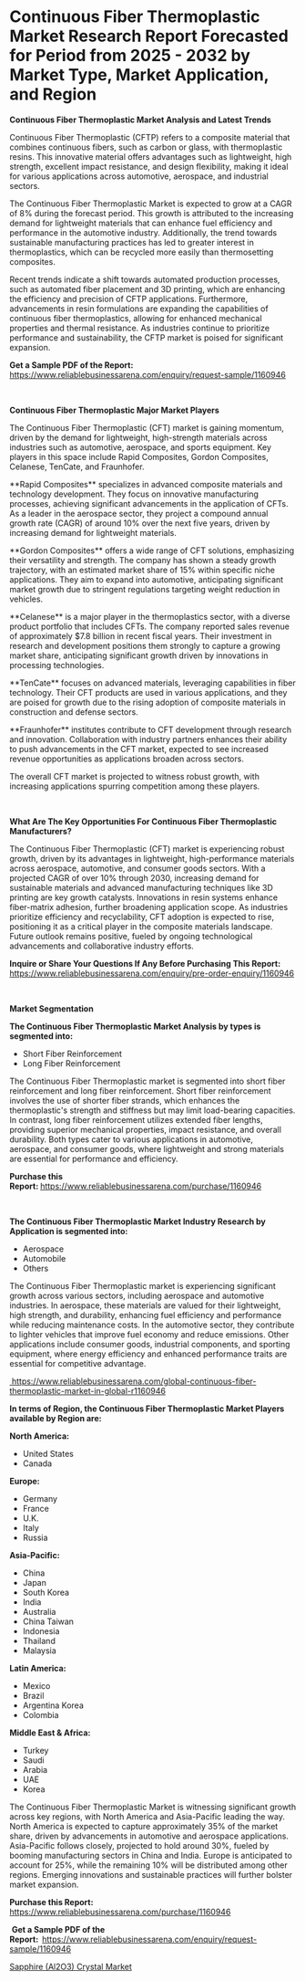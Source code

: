 <p><h1>Continuous Fiber Thermoplastic Market Research Report Forecasted for Period from 2025 -  2032 by Market Type, Market Application, and Region</h1></p><p><strong>Continuous Fiber Thermoplastic Market Analysis and Latest Trends</strong></p>
<p><p>Continuous Fiber Thermoplastic (CFTP) refers to a composite material that combines continuous fibers, such as carbon or glass, with thermoplastic resins. This innovative material offers advantages such as lightweight, high strength, excellent impact resistance, and design flexibility, making it ideal for various applications across automotive, aerospace, and industrial sectors.</p><p>The Continuous Fiber Thermoplastic Market is expected to grow at a CAGR of 8% during the forecast period. This growth is attributed to the increasing demand for lightweight materials that can enhance fuel efficiency and performance in the automotive industry. Additionally, the trend towards sustainable manufacturing practices has led to greater interest in thermoplastics, which can be recycled more easily than thermosetting composites.</p><p>Recent trends indicate a shift towards automated production processes, such as automated fiber placement and 3D printing, which are enhancing the efficiency and precision of CFTP applications. Furthermore, advancements in resin formulations are expanding the capabilities of continuous fiber thermoplastics, allowing for enhanced mechanical properties and thermal resistance. As industries continue to prioritize performance and sustainability, the CFTP market is poised for significant expansion.</p></p>
<p><strong>Get a Sample PDF of the Report:&nbsp;</strong> <a href="https://www.reliablebusinessarena.com/enquiry/request-sample/1160946?utm_campaign=3177&utm_medium=2&utm_source=Github&utm_content=ia&utm_term=22032025&utm_id=continuous-fiber-thermoplastic">https://www.reliablebusinessarena.com/enquiry/request-sample/1160946</a></p>
<p>&nbsp;</p>
<p><strong>Continuous Fiber Thermoplastic Major Market Players</strong></p>
<p><p>The Continuous Fiber Thermoplastic (CFT) market is gaining momentum, driven by the demand for lightweight, high-strength materials across industries such as automotive, aerospace, and sports equipment. Key players in this space include Rapid Composites, Gordon Composites, Celanese, TenCate, and Fraunhofer.</p><p>**Rapid Composites** specializes in advanced composite materials and technology development. They focus on innovative manufacturing processes, achieving significant advancements in the application of CFTs. As a leader in the aerospace sector, they project a compound annual growth rate (CAGR) of around 10% over the next five years, driven by increasing demand for lightweight materials.</p><p>**Gordon Composites** offers a wide range of CFT solutions, emphasizing their versatility and strength. The company has shown a steady growth trajectory, with an estimated market share of 15% within specific niche applications. They aim to expand into automotive, anticipating significant market growth due to stringent regulations targeting weight reduction in vehicles.</p><p>**Celanese** is a major player in the thermoplastics sector, with a diverse product portfolio that includes CFTs. The company reported sales revenue of approximately $7.8 billion in recent fiscal years. Their investment in research and development positions them strongly to capture a growing market share, anticipating significant growth driven by innovations in processing technologies.</p><p>**TenCate** focuses on advanced materials, leveraging capabilities in fiber technology. Their CFT products are used in various applications, and they are poised for growth due to the rising adoption of composite materials in construction and defense sectors.</p><p>**Fraunhofer** institutes contribute to CFT development through research and innovation. Collaboration with industry partners enhances their ability to push advancements in the CFT market, expected to see increased revenue opportunities as applications broaden across sectors.</p><p>The overall CFT market is projected to witness robust growth, with increasing applications spurring competition among these players.</p></p>
<p>&nbsp;</p>
<p><strong>What Are The Key Opportunities For Continuous Fiber Thermoplastic Manufacturers?</strong></p>
<p><p>The Continuous Fiber Thermoplastic (CFT) market is experiencing robust growth, driven by its advantages in lightweight, high-performance materials across aerospace, automotive, and consumer goods sectors. With a projected CAGR of over 10% through 2030, increasing demand for sustainable materials and advanced manufacturing techniques like 3D printing are key growth catalysts. Innovations in resin systems enhance fiber-matrix adhesion, further broadening application scope. As industries prioritize efficiency and recyclability, CFT adoption is expected to rise, positioning it as a critical player in the composite materials landscape. Future outlook remains positive, fueled by ongoing technological advancements and collaborative industry efforts.</p></p>
<p><strong>Inquire or Share Your Questions If Any Before Purchasing This Report:</strong> <a href="https://www.reliablebusinessarena.com/enquiry/pre-order-enquiry/1160946?utm_campaign=3177&utm_medium=2&utm_source=Github&utm_content=ia&utm_term=22032025&utm_id=continuous-fiber-thermoplastic">https://www.reliablebusinessarena.com/enquiry/pre-order-enquiry/1160946</a></p>
<p>&nbsp;</p>
<p><strong>Market Segmentation</strong></p>
<p><strong>The Continuous Fiber Thermoplastic Market Analysis by types is segmented into:</strong></p>
<p><ul><li>Short Fiber Reinforcement</li><li>Long Fiber Reinforcement</li></ul></p>
<p><p>The Continuous Fiber Thermoplastic market is segmented into short fiber reinforcement and long fiber reinforcement. Short fiber reinforcement involves the use of shorter fiber strands, which enhances the thermoplastic's strength and stiffness but may limit load-bearing capacities. In contrast, long fiber reinforcement utilizes extended fiber lengths, providing superior mechanical properties, impact resistance, and overall durability. Both types cater to various applications in automotive, aerospace, and consumer goods, where lightweight and strong materials are essential for performance and efficiency.</p></p>
<p><strong>Purchase this Report:&nbsp;</strong><a href="https://www.reliablebusinessarena.com/purchase/1160946?utm_campaign=3177&utm_medium=2&utm_source=Github&utm_content=ia&utm_term=22032025&utm_id=continuous-fiber-thermoplastic">https://www.reliablebusinessarena.com/purchase/1160946</a></p>
<p>&nbsp;</p>
<p><strong>The Continuous Fiber Thermoplastic Market Industry Research by Application is segmented into:</strong></p>
<p><ul><li>Aerospace</li><li>Automobile</li><li>Others</li></ul></p>
<p><p>The Continuous Fiber Thermoplastic market is experiencing significant growth across various sectors, including aerospace and automotive industries. In aerospace, these materials are valued for their lightweight, high strength, and durability, enhancing fuel efficiency and performance while reducing maintenance costs. In the automotive sector, they contribute to lighter vehicles that improve fuel economy and reduce emissions. Other applications include consumer goods, industrial components, and sporting equipment, where energy efficiency and enhanced performance traits are essential for competitive advantage.</p></p>
<p><a href="https://www.reliablebusinessarena.com/global-continuous-fiber-thermoplastic-market-in-global-r1160946?utm_campaign=3177&utm_medium=2&utm_source=Github&utm_content=ia&utm_term=22032025&utm_id=continuous-fiber-thermoplastic">&nbsp;https://www.reliablebusinessarena.com/global-continuous-fiber-thermoplastic-market-in-global-r1160946</a></p>
<p><strong>In terms of Region, the Continuous Fiber Thermoplastic Market Players available by Region are:</strong></p>
<p>
    <p> <strong> North America: </strong>
        <ul>
            <li>United States</li>
            <li>Canada</li>
        </ul>
        </p> 
    <p> <strong> Europe: </strong>
        <ul>
            <li>Germany</li>
            <li>France</li>
            <li>U.K.</li>
            <li>Italy</li>
            <li>Russia</li>
        </ul>
        </p> 
    <p> <strong> Asia-Pacific: </strong>
        <ul>
            <li>China</li>
            <li>Japan</li>
            <li>South Korea</li>
            <li>India</li>
            <li>Australia</li>
            <li>China Taiwan</li>
            <li>Indonesia</li>
            <li>Thailand</li>
            <li>Malaysia</li>
        </ul>
        </p> 
    <p> <strong> Latin America: </strong>
        <ul>
            <li>Mexico</li>
            <li>Brazil</li>
            <li>Argentina Korea</li>
            <li>Colombia</li>
        </ul>
        </p> 
    <p> <strong> Middle East & Africa: </strong>
        <ul>
            <li>Turkey</li>
            <li>Saudi</li>
            <li>Arabia</li>
            <li>UAE</li>
            <li>Korea</li>
        </ul>
    </p>
    </p>
<p><p>The Continuous Fiber Thermoplastic Market is witnessing significant growth across key regions, with North America and Asia-Pacific leading the way. North America is expected to capture approximately 35% of the market share, driven by advancements in automotive and aerospace applications. Asia-Pacific follows closely, projected to hold around 30%, fueled by booming manufacturing sectors in China and India. Europe is anticipated to account for 25%, while the remaining 10% will be distributed among other regions. Emerging innovations and sustainable practices will further bolster market expansion.</p></p>
<p><strong>Purchase this Report: </strong><a href="https://www.reliablebusinessarena.com/purchase/1160946?utm_campaign=3177&utm_medium=2&utm_source=Github&utm_content=ia&utm_term=22032025&utm_id=continuous-fiber-thermoplastic">https://www.reliablebusinessarena.com/purchase/1160946</a></p>
<p>&nbsp;<strong>Get a Sample PDF of the Report:&nbsp;&nbsp;</strong><a href="https://www.reliablebusinessarena.com/enquiry/request-sample/1160946?utm_campaign=3177&utm_medium=2&utm_source=Github&utm_content=ia&utm_term=22032025&utm_id=continuous-fiber-thermoplastic">https://www.reliablebusinessarena.com/enquiry/request-sample/1160946</a></p>
<p><strong></strong></p>
<p><p><a href="https://github.com/stickkinkel/Market-Research-Report-List-1/blob/main/sapphire-al2o3-crystal-market.md?utm_campaign=3177&utm_medium=2&utm_source=Github&utm_content=ia&utm_term=22032025&utm_id=continuous-fiber-thermoplastic">Sapphire (Al2O3) Crystal Market</a></p></p>